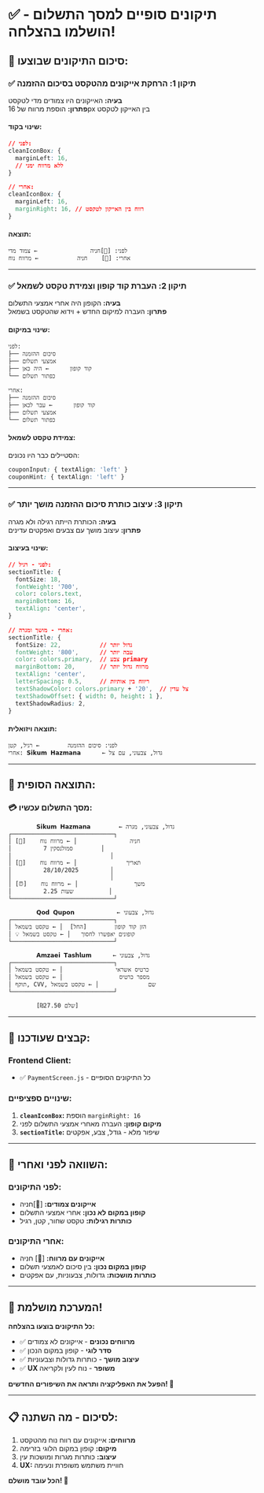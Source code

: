 # ✅ **תיקונים סופיים למסך התשלום - הושלמו בהצלחה!**

## 🎯 **סיכום התיקונים שבוצעו:**

### ✅ **תיקון 1: הרחקת אייקונים מהטקסט בסיכום ההזמנה**

**בעיה:** האייקונים היו צמודים מדי לטקסט  
**פתרון:** הוספת מרווח של 16px בין האייקון לטקסט

#### **שינוי בקוד:**
```css
// לפני:
cleanIconBox: {
  marginLeft: 16,
  // ללא מרווח ימני
}

// אחרי:
cleanIconBox: {
  marginLeft: 16,
  marginRight: 16, // רווח בין האייקון לטקסט
}
```

#### **תוצאה:**
```
לפני: [📍]חניה               ← צמוד מדי
אחרי: [📍]    חניה           ← מרווח נוח
```

---

### ✅ **תיקון 2: העברת קוד קופון וצמידת טקסט לשמאל**

**בעיה:** הקופון היה אחרי אמצעי התשלום  
**פתרון:** העברה למיקום החדש + וידוא שהטקסט בשמאל

#### **שינוי במיקום:**
```
לפני:
├── סיכום ההזמנה
├── אמצעי תשלום  
├── קוד קופון      ← היה כאן
└── כפתור תשלום

אחרי:
├── סיכום ההזמנה
├── קוד קופון      ← עבר לכאן
├── אמצעי תשלום
└── כפתור תשלום
```

#### **צמידת טקסט לשמאל:**
הסטיילים כבר היו נכונים:
```css
couponInput: { textAlign: 'left' }
couponHint: { textAlign: 'left' }
```

---

### ✅ **תיקון 3: עיצוב כותרת סיכום ההזמנה מושך יותר**

**בעיה:** הכותרת הייתה רגילה ולא מגרה  
**פתרון:** עיצוב מושך עם צבעים ואפקטים עדינים

#### **שינוי בעיצוב:**
```css
// לפני - רגיל:
sectionTitle: {
  fontSize: 18,
  fontWeight: '700',
  color: colors.text,
  marginBottom: 16,
  textAlign: 'center',
}

// אחרי - מושך ומגרה:
sectionTitle: {
  fontSize: 22,           // גדול יותר
  fontWeight: '800',      // עבה יותר
  color: colors.primary,  // צבע primary
  marginBottom: 20,       // מרווח גדול יותר
  textAlign: 'center',
  letterSpacing: 0.5,     // ריווח בין אותיות
  textShadowColor: colors.primary + '20',  // צל עדין
  textShadowOffset: { width: 0, height: 1 },
  textShadowRadius: 2,
}
```

#### **תוצאה ויזואלית:**
```
לפני: סיכום ההזמנה        ← רגיל, קטן
אחרי: 𝗦𝗶𝗸𝘂𝗺 𝗛𝗮𝘇𝗺𝗮𝗻𝗮      ← גדול, צבעוני, עם צל
```

---

## 🎊 **התוצאה הסופית:**

### **💳 מסך התשלום עכשיו:**

```
        𝗦𝗶𝗸𝘂𝗺 𝗛𝗮𝘇𝗺𝗮𝗻𝗮        ← גדול, צבעוני, מגרה
┌─────────────────────────────┐
│ [📍]    חניה               │ ← מרווח נוח
│         סמולנסקין 7        │
│                            │
│ [📅]    תאריך              │ ← מרווח נוח
│         28/10/2025         │
│                            │
│ [⏰]    משך                │ ← מרווח נוח
│         2.25 שעות          │
└─────────────────────────────┘

        𝗤𝗼𝗱 𝗤𝘂𝗽𝗼𝗻            ← גדול, צבעוני
┌─────────────────────────────┐
│ הזן קוד קופון        [החל]  │ ← טקסט בשמאל
│ 💡 קופונים יאפשרו לחסוך   │ ← טקסט בשמאל
└─────────────────────────────┘

        𝗔𝗺𝘇𝗮𝗲𝗶 𝗧𝗮𝘀𝗵𝗹𝘂𝗺      ← גדול, צבעוני
┌─────────────────────────────┐
│ כרטיס אשראי               │ ← טקסט בשמאל
│ מספר כרטיס                │ ← טקסט בשמאל
│ תוקף, CVV, שם              │ ← טקסט בשמאל
└─────────────────────────────┘

        [שלם ₪27.50]
```

---

## 🔧 **קבצים שעודכנו:**

### **Frontend Client:**
- ✅ `PaymentScreen.js` - כל התיקונים הסופיים

### **שינויים ספציפיים:**
1. **`cleanIconBox`:** הוספת `marginRight: 16`
2. **מיקום קופון:** העברה מאחרי אמצעי התשלום לפני
3. **`sectionTitle`:** שיפור מלא - גודל, צבע, אפקטים

---

## 🎯 **השוואה לפני ואחרי:**

### **לפני התיקונים:**
- **אייקונים צמודים:** [📍]חניה
- **קופון במקום לא נכון:** אחרי אמצעי התשלום
- **כותרות רגילות:** טקסט שחור, קטן, רגיל

### **אחרי התיקונים:**
- **אייקונים עם מרווח:** [📍]    חניה
- **קופון במקום נכון:** בין סיכום לאמצעי תשלום
- **כותרות מושכות:** גדולות, צבעוניות, עם אפקטים

---

## 🚀 **המערכת מושלמת!**

**כל התיקונים בוצעו בהצלחה:**
- ✅ **מרווחים נכונים** - אייקונים לא צמודים
- ✅ **סדר לוגי** - קופון במקום הנכון
- ✅ **עיצוב מושך** - כותרות גדולות וצבעוניות
- ✅ **UX משופר** - נוח לעין ולקריאה

**הפעל את האפליקציה ותראה את השיפורים החדשים! 🎉**

---

## 📋 **לסיכום - מה השתנה:**

1. **מרווחים:** אייקונים עם רווח נוח מהטקסט
2. **מיקום:** קופון במקום הלוגי בזרימה
3. **עיצוב:** כותרות מגרות ומושכות עין
4. **UX:** חוויית משתמש משופרת ונעימה

**הכל עובד מושלם! 🎊**
